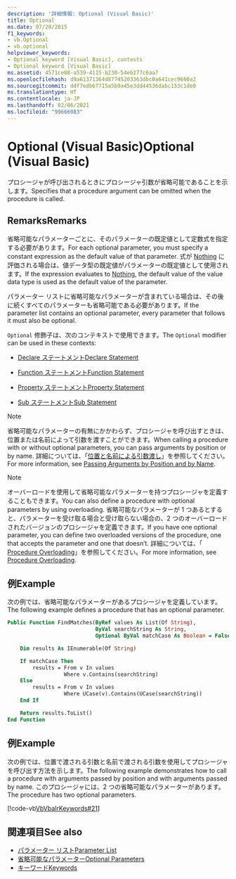 ```yaml
---
description: '詳細情報: Optional (Visual Basic)'
title: Optional
ms.date: 07/20/2015
f1_keywords:
- vb.Optional
- vb.optional
helpviewer_keywords:
- Optional keyword [Visual Basic], contexts
- Optional keyword [Visual Basic]
ms.assetid: 4571ce88-a539-4115-b230-54eb277c6aa7
ms.openlocfilehash: d9a61371364d87745203363dbc0a641cec9660a2
ms.sourcegitcommit: ddf7edb67715a5b9a45e3dd44536dabc153c1de0
ms.translationtype: HT
ms.contentlocale: ja-JP
ms.lasthandoff: 02/06/2021
ms.locfileid: "99666083"
---
```

# <a name="optional-visual-basic"></a><span data-ttu-id="f0eb8-103">Optional (Visual Basic)</span><span class="sxs-lookup"><span data-stu-id="f0eb8-103">Optional (Visual Basic)</span></span>

<span data-ttu-id="f0eb8-104">プロシージャが呼び出されるときにプロシージャ引数が省略可能であることを示します。</span><span class="sxs-lookup"><span data-stu-id="f0eb8-104">Specifies that a procedure argument can be omitted when the procedure is called.</span></span>

## <a name="remarks"></a><span data-ttu-id="f0eb8-105">Remarks</span><span class="sxs-lookup"><span data-stu-id="f0eb8-105">Remarks</span></span>

<span data-ttu-id="f0eb8-106">省略可能なパラメーターごとに、そのパラメーターの既定値として定数式を指定する必要があります。</span><span class="sxs-lookup"><span data-stu-id="f0eb8-106">For each optional parameter, you must specify a constant expression as the default value of that parameter.</span></span> <span data-ttu-id="f0eb8-107">式が [Nothing](../nothing.md) に評価される場合は、値データ型の既定値がパラメーターの既定値として使用されます。</span><span class="sxs-lookup"><span data-stu-id="f0eb8-107">If the expression evaluates to [Nothing](../nothing.md), the default value of the value data type is used as the default value of the parameter.</span></span>

<span data-ttu-id="f0eb8-108">パラメーター リストに省略可能なパラメーターが含まれている場合は、その後に続くすべてのパラメーターも省略可能である必要があります。</span><span class="sxs-lookup"><span data-stu-id="f0eb8-108">If the parameter list contains an optional parameter, every parameter that follows it must also be optional.</span></span>

<span data-ttu-id="f0eb8-109">`Optional` 修飾子は、次のコンテキストで使用できます。</span><span class="sxs-lookup"><span data-stu-id="f0eb8-109">The `Optional` modifier can be used in these contexts:</span></span>

- [<span data-ttu-id="f0eb8-110">Declare ステートメント</span><span class="sxs-lookup"><span data-stu-id="f0eb8-110">Declare Statement</span></span>](../statements/declare-statement.md)

- [<span data-ttu-id="f0eb8-111">Function ステートメント</span><span class="sxs-lookup"><span data-stu-id="f0eb8-111">Function Statement</span></span>](../statements/function-statement.md)

- [<span data-ttu-id="f0eb8-112">Property ステートメント</span><span class="sxs-lookup"><span data-stu-id="f0eb8-112">Property Statement</span></span>](../statements/property-statement.md)

- [<span data-ttu-id="f0eb8-113">Sub ステートメント</span><span class="sxs-lookup"><span data-stu-id="f0eb8-113">Sub Statement</span></span>](../statements/sub-statement.md)

> [!NOTE]
> <span data-ttu-id="f0eb8-114">省略可能なパラメーターの有無にかかわらず、プロシージャを呼び出すときは、位置または名前によって引数を渡すことができます。</span><span class="sxs-lookup"><span data-stu-id="f0eb8-114">When calling a procedure with or without optional parameters, you can pass arguments by position or by name.</span></span> <span data-ttu-id="f0eb8-115">詳細については、「[位置と名前による引数渡し](../../programming-guide/language-features/procedures/passing-arguments-by-position-and-by-name.md)」を参照してください。</span><span class="sxs-lookup"><span data-stu-id="f0eb8-115">For more information, see [Passing Arguments by Position and by Name](../../programming-guide/language-features/procedures/passing-arguments-by-position-and-by-name.md).</span></span>

> [!NOTE]
> <span data-ttu-id="f0eb8-116">オーバーロードを使用して省略可能なパラメーターを持つプロシージャを定義することもできます。</span><span class="sxs-lookup"><span data-stu-id="f0eb8-116">You can also define a procedure with optional parameters by using overloading.</span></span> <span data-ttu-id="f0eb8-117">省略可能なパラメーターが 1 つあるとすると、パラメーターを受け取る場合と受け取らない場合の、2 つのオーバーロードされたバージョンのプロシージャを定義できます。</span><span class="sxs-lookup"><span data-stu-id="f0eb8-117">If you have one optional parameter, you can define two overloaded versions of the procedure, one that accepts the parameter and one that doesn’t.</span></span> <span data-ttu-id="f0eb8-118">詳細については、「 [Procedure Overloading](../../programming-guide/language-features/procedures/procedure-overloading.md)」を参照してください。</span><span class="sxs-lookup"><span data-stu-id="f0eb8-118">For more information, see [Procedure Overloading](../../programming-guide/language-features/procedures/procedure-overloading.md).</span></span>

## <a name="example"></a><span data-ttu-id="f0eb8-119">例</span><span class="sxs-lookup"><span data-stu-id="f0eb8-119">Example</span></span>

<span data-ttu-id="f0eb8-120">次の例では、省略可能なパラメーターがあるプロシージャを定義しています。</span><span class="sxs-lookup"><span data-stu-id="f0eb8-120">The following example defines a procedure that has an optional parameter.</span></span>

```vb
Public Function FindMatches(ByRef values As List(Of String),
                            ByVal searchString As String,
                            Optional ByVal matchCase As Boolean = False) As List(Of String)

    Dim results As IEnumerable(Of String)

    If matchCase Then
        results = From v In values
                  Where v.Contains(searchString)
    Else
        results = From v In values
                  Where UCase(v).Contains(UCase(searchString))
    End If

    Return results.ToList()
End Function
```

## <a name="example"></a><span data-ttu-id="f0eb8-121">例</span><span class="sxs-lookup"><span data-stu-id="f0eb8-121">Example</span></span>

<span data-ttu-id="f0eb8-122">次の例では、位置で渡される引数と名前で渡される引数を使用してプロシージャを呼び出す方法を示します。</span><span class="sxs-lookup"><span data-stu-id="f0eb8-122">The following example demonstrates how to call a procedure with arguments passed by position and with arguments passed by name.</span></span> <span data-ttu-id="f0eb8-123">このプロシージャには、2 つの省略可能なパラメーターがあります。</span><span class="sxs-lookup"><span data-stu-id="f0eb8-123">The procedure has two optional parameters.</span></span>

[!code-vb[VbVbalrKeywords#21](~/samples/snippets/visualbasic/VS_Snippets_VBCSharp/VbVbalrKeywords/VB/class8.vb#21)]

## <a name="see-also"></a><span data-ttu-id="f0eb8-124">関連項目</span><span class="sxs-lookup"><span data-stu-id="f0eb8-124">See also</span></span>

- [<span data-ttu-id="f0eb8-125">パラメーター リスト</span><span class="sxs-lookup"><span data-stu-id="f0eb8-125">Parameter List</span></span>](../statements/parameter-list.md)
- [<span data-ttu-id="f0eb8-126">省略可能なパラメーター</span><span class="sxs-lookup"><span data-stu-id="f0eb8-126">Optional Parameters</span></span>](../../programming-guide/language-features/procedures/optional-parameters.md)
- [<span data-ttu-id="f0eb8-127">キーワード</span><span class="sxs-lookup"><span data-stu-id="f0eb8-127">Keywords</span></span>](../keywords/index.md)
